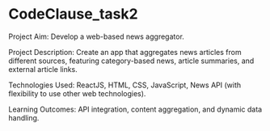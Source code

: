 # CodeClause_task2
Project Aim:
Develop a web-based news aggregator.

Project Description:
Create an app that aggregates news articles from different sources, featuring category-based news, article summaries, and external article links.

Technologies Used:
ReactJS, HTML, CSS, JavaScript, News API (with flexibility to use other web technologies).

Learning Outcomes:
API integration, content aggregation, and dynamic data handling.
